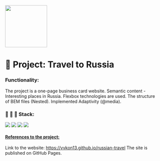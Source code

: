 # [<img src="https://papik.pro/izobr/uploads/posts/2023-02/1676957661_papik-pro-p-poezd-sharzh-25.jpg" height="136px"/>](https://github.com/vvkon13)
# :crocodile: Project: Travel to Russia

### Functionality:
The project is a one-page business card website.
Semantic content - Interesting places in Russia. 
Flexbox technologies are used. The structure of BEM files (Nested). Implemented Adaptivity (@media).

### :wrench: :hammer: :floppy_disk: Stack:   

<img src="https://img.shields.io/badge/HTML-2F4F4F?style=for-the-badge&logo=html5"/> <img src="https://img.shields.io/badge/CSS-2F4F4F?style=for-the-badge&logo=css3"/> <img src="https://img.shields.io/badge/Git-2F4F4F?style=for-the-badge&logo=git"/> <img src="https://img.shields.io/badge/Figma-2F4F4F?style=for-the-badge&logo=figma"/>

#### [References to the project:](https://vvkon13.github.io/russian-travel)
Link to the website: https://vvkon13.github.io/russian-travel 
The site is published on GitHub Pages.
